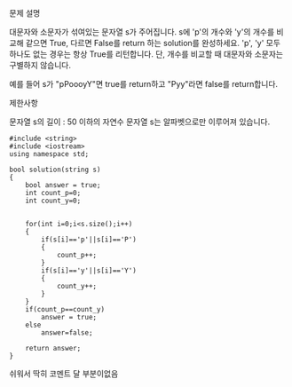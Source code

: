 문제 설명

대문자와 소문자가 섞여있는 문자열 s가 주어집니다. s에 'p'의 개수와 'y'의 개수를 비교해 같으면 True, 다르면 False를 return 하는 solution를 완성하세요. 'p', 'y' 모두 하나도 없는 경우는 항상 True를 리턴합니다. 단, 개수를 비교할 때 대문자와 소문자는 구별하지 않습니다.

예를 들어 s가 "pPoooyY"면 true를 return하고 "Pyy"라면 false를 return합니다.

제한사항

문자열 s의 길이 : 50 이하의 자연수
문자열 s는 알파벳으로만 이루어져 있습니다.

```
#include <string>
#include <iostream>
using namespace std;

bool solution(string s)
{
    bool answer = true;
    int count_p=0;
    int count_y=0;

    
    for(int i=0;i<s.size();i++)
    {
        if(s[i]=='p'||s[i]=='P')
        {
            count_p++;
        }
        if(s[i]=='y'||s[i]=='Y')
        {
            count_y++;
        }
    }
    if(count_p==count_y)
        answer = true;
    else
        answer=false;

    return answer;
}
```

쉬워서 딱히 코멘트 달 부분이없음